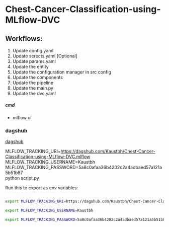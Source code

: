 # Chest-Cancer-Classification-using-MLflow-DVC

## Workflows:

1. Update config.yaml
2. Update serects.yaml [Optional]
3. Update params.yaml
4. Update the entity
5. Update the configuration manager in src config
6. Update the components
7. Update the pipeline
8. Update the main.py
9. Update the dvc.yaml


##### cmd
- mlflow ui

### dagshub
[dagshub](https://dagshub.com/)

MLFLOW_TRACKING_URI=https://dagshub.com/Kaustbh/Chest-Cancer-Classification-using-MLflow-DVC.mlflow \
MLFLOW_TRACKING_USERNAME=Kaustbh \
MLFLOW_TRACKING_PASSWORD=5a8c0afaa36b4202c2a4adbaed57a121a5b51b87 \
python script.py

Run this to export as env variables:

```bash

export MLFLOW_TRACKING_URI=https://dagshub.com/Kaustbh/Chest-Cancer-Classification-using-MLflow-DVC.mlflow 

export MLFLOW_TRACKING_USERNAME=Kaustbh 

export MLFLOW_TRACKING_PASSWORD=5a8c0afaa36b4202c2a4adbaed57a121a5b51b87

```